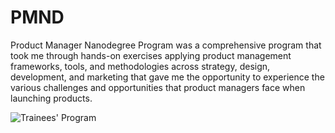 # PMND

Product Manager Nanodegree Program was a comprehensive program that took me through hands-on exercises applying product management frameworks, tools, and methodologies across strategy, design, development, and marketing that gave me the opportunity to experience the various challenges and opportunities that product managers face when launching products.

![Trainees' Program](https://user-images.githubusercontent.com/52233759/201513039-f1eb9a5e-d347-4a60-988b-73dee5839b83.png)

